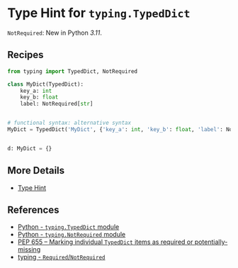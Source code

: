 # Type Hint for `typing.TypedDict`

`NotRequired`: New in Python *3.11*.

## Recipes

```python
from typing import TypedDict, NotRequired

class MyDict(TypedDict):
    key_a: int
    key_b: float
    label: NotRequired[str]


# functional syntax: alternative syntax
MyDict = TypedDict('MyDict', {'key_a': int, 'key_b': float, 'label': NotRequired})


d: MyDict = {}
```

## More Details

- [Type Hint](type_hint)

## References

- [Python - `typing.TypedDict` module](https://docs.python.org/3/library/typing.html#typing.TypedDict)
- [Python - `typing.NotRequired` module](https://docs.python.org/3/library/typing.html#typing.NotRequired)
- [PEP 655 – Marking individual `TypedDict` items as required or potentially-missing](https://peps.python.org/pep-0655/)
- [typing - `Required`/`NotRequired`](https://typing.readthedocs.io/en/latest/spec/typeddict.html#required-notrequired)

